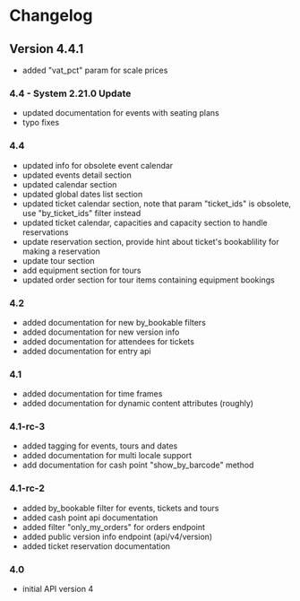 # Changelog

## Version 4.4.1

- added "vat_pct" param for scale prices

### 4.4 - System 2.21.0 Update

- updated documentation for events with seating plans
- typo fixes

### 4.4

- updated info for obsolete event calendar
- updated events detail section
- updated calendar section
- updated global dates list section
- updated ticket calendar section, note that param "ticket_ids" is obsolete, use "by_ticket_ids" filter instead
- updated ticket calendar, capacities and capacity section to handle reservations
- update reservation section, provide hint about ticket's bookablility for making a reservation
- update tour section
- add equipment section for tours
- updated order section for tour items containing equipment bookings

### 4.2

- added documentation for new by_bookable filters
- added documentation for new version info
- added documentation for attendees for tickets
- added documentation for entry api

### 4.1

- added documentation for time frames
- added documentation for dynamic content attributes (roughly)


### 4.1-rc-3

- added tagging for events, tours and dates
- added documentation for multi locale support
- add documentation for cash point "show_by_barcode" method


### 4.1-rc-2

- added by_bookable filter for events, tickets and tours
- added cash point api documentation
- added filter "only_my_orders" for orders endpoint
- added public version info endpoint (api/v4/version)
- added ticket reservation documentation

### 4.0

- initial API version 4
